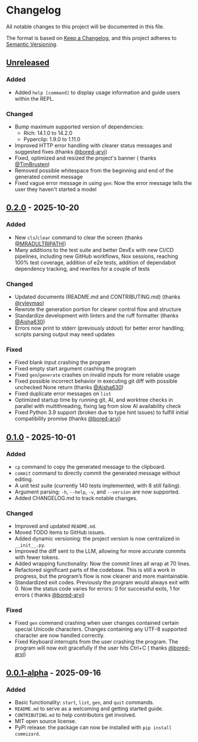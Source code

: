 # Changelog

All notable changes to this project will be documented in this file.

The format is based on [Keep a Changelog](https://keepachangelog.com/en/1.1.0/),
and this project adheres
to [Semantic Versioning](https://semver.org/spec/v2.0.0.html).

## [Unreleased]

### Added

- Added `help [command]` to display usage information and guide users within the
  REPL.

### Changed

- Bump maximum supported version of dependencies:
    - Rich: 14.1.0 to 14.2.0
    - Pyperclip: 1.9.0 to 1.11.0
- Improved HTTP error handling with clearer status messages and suggested
  fixes (thanks [@bored-arvi](https://github.com/bored-arvi))
- Fixed, optimized and resized the project's banner (
  thanks [@TimBrusten](https://github.com/TimBrusten))
- Removed possible whitespace from the beginning and end of the generated commit
  message
- Fixed vague error message in using `gen`: Now the error message tells the user
  they haven't started a model

## [0.2.0] - 2025-10-20

### Added

- New `cls`/`clear` command to clear the screen (thanks
  [@MRADULTRIPATHI](https://github.com/MRADULTRIPATHI))
- Many additions to the test suite and better DevEx with new CI/CD pipelines,
  including new GitHub workflows, Nox sessions, reaching 100% test coverage,
  addition of e2e tests, addition of dependabot dependency tracking, and
  rewrites for a couple of tests

### Changed

- Updated documents (README.md and CONTRIBUTING.md) (thanks
  [@ryleymao](https://github.com/ryleymao))
- Rewrote the generation portion for clearer control flow and structure
- Standardize development with linters and the ruff formatter (thanks
  [@Aisha630](https://github.com/Aisha630))
- Errors now print to stderr (previously stdout) for better error handling;
  scripts parsing output may need updates

### Fixed

- Fixed blank input crashing the program
- Fixed empty start argument crashing the program
- Fixed `gen`/`generate` crashes on invalid inputs for more reliable usage
- Fixed possible incorrect behavior in executing git diff with possible
  unchecked None return (thanks [@Aisha630](https://github.com/Aisha630))
- Fixed duplicate error messages on `list`
- Optimized startup time by running git, AI, and worktree checks in parallel
  with multithreading, fixing lag from slow AI availability check
- Fixed Python 3.9 support (broken due to type hint issues) to fulfill initial
  compatibility promise (thanks [@bored-arvi](https://github.com/bored-arvi))

## [0.1.0] - 2025-10-01

### Added

- `cp` command to copy the generated message to the clipboard.
- `commit` command to directly commit the generated message without editing.
- A unit test suite (currently 140 tests implemented, with 8 still failing).
- Argument parsing: `-h`, `--help`, `-v`, and `--version` are now supported.
- Added CHANGELOG.md to track notable changes.

### Changed

- Improved and updated `README.md`.
- Moved TODO items to GitHub issues.
- Added dynamic versioning: the project version is now centralized in
  `__init__.py`.
- Improved the diff sent to the LLM, allowing for more accurate commits with
  fewer tokens.
- Added wrapping functionality: Now the commit lines all wrap at 70 lines.
- Refactored significant parts of the codebase. This is still a work in
  progress, but the program’s flow is now cleaner and more maintainable.
- Standardized exit codes. Previously the program would always exit with 0. Now
  the status code varies for errors: 0 for successful exits, 1 for errors (
  thanks [@bored-arvi](https://github.com/bored-arvi))

### Fixed

- Fixed `gen` command crashing when user changes contained certain special
  Unicode characters. Changes containing any UTF-8 supported character are now
  handled correctly.
- Fixed Keyboard interrupts from the user crashing the program. The program will
  now exit gracefully if the user hits Ctrl+C (
  thanks [@bored-arvi](https://github.com/bored-arvi))

## [0.0.1-alpha] - 2025-09-16

### Added

- Basic functionality: `start`, `list`, `gen`, and `quit` commands.
- `README.md` to serve as a welcoming and getting started guide.
- `CONTRIBUTING.md` to help contributors get involved.
- MIT open source license.
- PyPI release: the package can now be installed with `pip install commizard`.

[Unreleased]: https://github.com/Chungzter/CommiZard/compare/v0.2.0...master

[0.2.0]: https://github.com/Chungzter/CommiZard/compare/v0.1.0...v0.2.0

[0.1.0]: https://github.com/Chungzter/CommiZard/compare/v0.0.1a0...v0.1.0

[0.0.1-alpha]: https://github.com/Chungzter/CommiZard/releases/tag/v0.0.1a0
